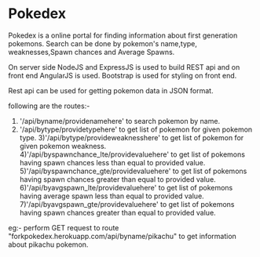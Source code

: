 # Pokedex


Pokedex is a online portal for finding information about first generation pokemons.
Search can be done by pokemon's name,type, weaknesses,Spawn chances and Average Spawns.

On server side NodeJS and ExpressJS is used to build REST api and on front end AngularJS is used.
Bootstrap is used for styling on front end.

Rest api can be used for getting pokemon data in JSON format.

following are the routes:-

1) '/api/byname/providenamehere' to search pokemon by name.
2) '/api/bytype/providetypehere' to get list of pokemon for given pokemon type.
3)'/api/bytype/provideweaknesshere' to get list of pokemon for given pokemon weakness.
4)'/api/byspawnchance_lte/providevaluehere' to get list of pokemons having spawn chances less than equal to provided value.
5)'/api/byspawnchance_gte/providevaluehere' to get list of pokemons having spawn chances greater than equal to provided value.
6)'/api/byavgspawn_lte/providevaluehere' to get list of pokemons having average spawn  less than equal to provided value.
7)'/api/byavgspawn_gte/providevaluehere' to get list of pokemons having spawn chances greater than equal to provided value.


eg:- perform GET request to route "forkpokedex.herokuapp.com/api/byname/pikachu"  to get information about pikachu pokemon.


